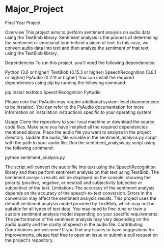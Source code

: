 # Major_Project
Final Year Project
 
 
 
 Overview
This project aims to perform sentiment analysis on audio data using the TextBlob library. Sentiment analysis is the process of determining the sentiment or emotional tone behind a piece of text. In this case, we convert audio data into text and then analyze the sentiment of that text using the TextBlob library.

Dependencies
To run this project, you'll need the following dependencies:

Python (3.6 or higher)
TextBlob (0.15.3 or higher)
SpeechRecognition (3.8.1 or higher)
PyAudio (0.2.11 or higher)
You can install the required dependencies using pip by running the following command:

pip install textblob SpeechRecognition PyAudio


Please note that PyAudio may require additional system-level dependencies to be installed. You can refer to the PyAudio documentation for more information on installation instructions specific to your operating system.

Usage
Clone the repository to your local machine or download the source code files.
Make sure you have installed all the required dependencies mentioned above.
Place the audio file you want to analyze in the project directory.
Update the audio_file variable in the sentiment_analysis.py script with the path to your audio file.
Run the sentiment_analysis.py script using the following command:

python sentiment_analysis.py


The script will convert the audio file into text using the SpeechRecognition library and then perform sentiment analysis on that text using TextBlob.
The sentiment analysis results will be displayed on the console, showing the polarity (positive, negative, or neutral) and subjectivity (objective or subjective) of the text.
Limitations
The accuracy of the sentiment analysis depends on the accuracy of the speech-to-text conversion. Errors in the conversion may affect the sentiment analysis results.
This project uses the default sentiment analysis model provided by TextBlob, which may not be suitable for all types of text data. You may need to fine-tune or train a custom sentiment analysis model depending on your specific requirements.
The performance of the sentiment analysis may vary depending on the audio quality and the clarity of speech in the audio file.
Contributing
Contributions are welcome! If you find any issues or have suggestions for improvements, please feel free to open an issue or submit a pull request on the project's repository.

